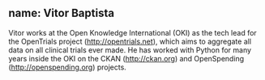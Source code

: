name: Vitor Baptista
---
Vitor works at the Open Knowledge International (OKI) as the tech lead for the OpenTrials project (http://opentrials.net), which aims to aggregate all data on all clinical trials ever made. He has worked with Python for many years inside the OKI on the CKAN (http://ckan.org) and OpenSpending (http://openspending.org) projects.